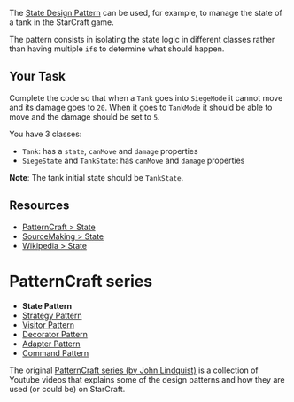 The [State Design Pattern](https://www.youtube.com/watch?v=yZt7mUVDijU) can be used, for example, to manage the state of a tank in the StarCraft game.

The pattern consists in isolating the state logic in different classes rather than having multiple `if`s to determine what should happen.

## Your Task

Complete the code so that when a `Tank` goes into `SiegeMode` it cannot move and its damage goes to `20`. When it goes to `TankMode` it should be able to move and the damage should be set to `5`.

You have 3 classes:

- `Tank`: has a `state`, `canMove` and `damage` properties
- `SiegeState` and `TankState`: has `canMove` and `damage` properties

**Note**: The tank initial state should be `TankState`.

## Resources

- [PatternCraft > State](https://www.youtube.com/watch?v=yZt7mUVDijU)
- [SourceMaking > State](https://sourcemaking.com/design_patterns/state)
- [Wikipedia > State](https://en.wikipedia.org/wiki/State_pattern)

# PatternCraft series

- **State Pattern**
- [Strategy Pattern](http://www.codewars.com/kata/patterncraft-strategy/)
- [Visitor Pattern](http://www.codewars.com/kata/patterncraft-visitor/)
- [Decorator Pattern](http://www.codewars.com/kata/patterncraft-decorator/)
- [Adapter Pattern](http://www.codewars.com/kata/patterncraft-adapter/)
- [Command Pattern](http://www.codewars.com/kata/patterncraft-command/)

The original [PatternCraft series (by John Lindquist)](https://www.youtube.com/playlist?list=PL8B19C3040F6381A2) is a collection of Youtube videos that explains some of the design patterns and how they are used (or could be) on StarCraft.
